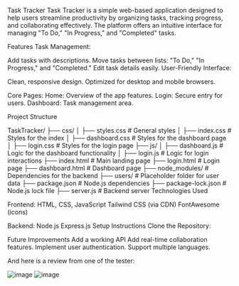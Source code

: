 Task Tracker
Task Tracker is a simple web-based application designed to help users streamline productivity by organizing tasks, tracking progress, and collaborating effectively. The platform offers an intuitive interface for managing "To Do," "In Progress," and "Completed" tasks.

Features
Task Management:

Add tasks with descriptions.
Move tasks between lists: "To Do," "In Progress," and "Completed."
Edit task details easily.
User-Friendly Interface:

Clean, responsive design.
Optimized for desktop and mobile browsers.

Core Pages:
Home: Overview of the app features.
Login: Secure entry for users.
Dashboard: Task management area.

Project Structure

TaskTracker/
├── css/
│   ├── styles.css      # General styles
│   ├── index.css      # Styles for the index
│   ├── dashboard.css   # Styles for the dashboard page
│   ├── login.css       # Styles for the login page
├── js/
│   ├── dashboard.js    # Logic for the dashboard functionality
│   ├── login.js        # Logic for login interactions
├── index.html          # Main landing page
├── login.html          # Login page
├── dashboard.html      # Dashboard page
├── node_modules/           # Dependencies for the backend
├── users/                  # Placeholder folder for user data
├── package.json            # Node.js dependencies
├── package-lock.json       # Node.js lock file
├── server.js               # Backend server
Technologies Used

Frontend:
HTML, CSS, JavaScript
Tailwind CSS (via CDN)
FontAwesome (icons)

Backend:
Node.js
Express.js
Setup Instructions
Clone the Repository:

Future Improvements
Add a working API
Add real-time collaboration features.
Implement user authentication.
Support multiple languages.


And here is a review from one of the tester:

![image](https://github.com/user-attachments/assets/9c558921-25b7-4272-9728-3b3107c59589)
![image](https://github.com/user-attachments/assets/dc2b49e5-1e96-42b8-b506-38fbf193c124)
